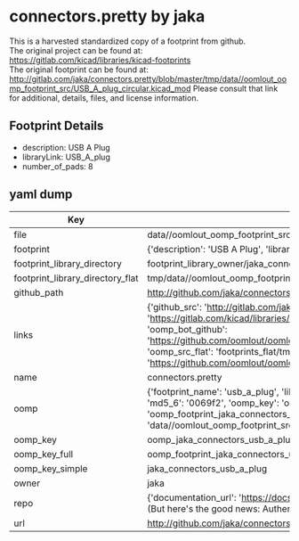 # connectors.pretty by jaka  
This is a harvested standardized copy of a footprint from github.  
The original project can be found at:  
https://gitlab.com/kicad/libraries/kicad-footprints  
The original footprint can be found at:
http://gitlab.com/jaka/connectors.pretty/blob/master/tmp/data//oomlout_oomp_footprint_src/USB_A_plug_circular.kicad_mod
Please consult that link for additional, details, files, and license information.  
## Footprint Details
* description: USB A Plug  
* libraryLink: USB_A_plug  
* number_of_pads: 8  
## yaml dump  
| Key | Value |  
| --- | --- |  
| file | data//oomlout_oomp_footprint_src/connectors.pretty/USB_A_plug.kicad_mod |  
| footprint | {'description': 'USB A Plug', 'libraryLink': 'USB_A_plug', 'number_of_pads': 8} |  
| footprint_library_directory | footprint_library_owner/jaka_connectors.pretty |  
| footprint_library_directory_flat | tmp/data//oomlout_oomp_footprint_src/footprints_flat/jaka_connectors_usb_a_plug/working |  
| github_path | http://github.com/jaka/connectors.pretty/blob/master/tmp/data//oomlout_oomp_footprint_src/USB_A_plug.kicad_mod |  
| links | {'github_src': 'http://gitlab.com/jaka/connectors.pretty/blob/master/tmp/data//oomlout_oomp_footprint_src/USB_A_plug_circular.kicad_mod', 'github_src_repo': 'https://gitlab.com/kicad/libraries/kicad-footprints', 'oomp_bot': 'tmp/data//oomlout_oomp_footprint_src/footprints/jaka_connectors_usb_a_plug/working', 'oomp_bot_github': 'https://github.com/oomlout/oomlout_oomp_footprint_bot/tree/main/tmp/data//oomlout_oomp_footprint_src/footprints/jaka_connectors_usb_a_plug/working', 'oomp_src_flat': 'footprints_flat/tmp/data//oomlout_oomp_footprint_src/footprints_flat/jaka_connectors_usb_a_plug/working', 'oomp_src_flat_github': 'https://github.com/oomlout/oomlout_oomp_footprint_src/tree/main/tmp/data//oomlout_oomp_footprint_src/footprints_flat/jaka_connectors_usb_a_plug/working'} |  
| name | connectors.pretty |  
| oomp | {'footprint_name': 'usb_a_plug', 'library_name': 'connectors', 'md5': '0069f2a741f505562c3a72a0b215e656', 'md5_10': '0069f2a741', 'md5_5': '0069f', 'md5_6': '0069f2', 'oomp_key': 'oomp_jaka_connectors_usb_a_plug', 'oomp_key_extra': 'oomp_footprint_jaka_connectors_usb_a_plug', 'oomp_key_full': 'oomp_footprint_jaka_connectors_usb_a_plug_0069f2', 'oomp_key_simple': 'jaka_connectors_usb_a_plug', 'original_filename': 'data//oomlout_oomp_footprint_src/connectors.pretty/USB_A_plug.kicad_mod', 'owner_name': 'jaka'} |  
| oomp_key | oomp_jaka_connectors_usb_a_plug |  
| oomp_key_full | oomp_footprint_jaka_connectors_usb_a_plug |  
| oomp_key_simple | jaka_connectors_usb_a_plug |  
| owner | jaka |  
| repo | {'documentation_url': 'https://docs.github.com/rest/overview/resources-in-the-rest-api#rate-limiting', 'message': "API rate limit exceeded for 84.66.142.224. (But here's the good news: Authenticated requests get a higher rate limit. Check out the documentation for more details.)"} |  
| url | http://github.com/jaka/connectors.pretty |  

